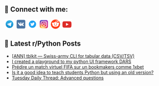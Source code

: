 ## 🔎 Connect with me:
[<img src="https://github.com/bullbesh/bullbesh/blob/main/images/Telegram.png" width="32" height="32" />](https://t.me/bullbesh)
[<img src="https://github.com/bullbesh/bullbesh/blob/main/images/VK.png" width="32" height="32" />](https://vk.com/bullbesh)
[<img src="https://github.com/bullbesh/bullbesh/blob/main/images/Twitter.png" width="32" height="32" />](https://twitter.com/bullbesh1)
[<img src="https://github.com/bullbesh/bullbesh/blob/main/images/Instagram.png" width="32" height="32" />](https://www.instagram.com/bullbesh)
[<img src="https://github.com/bullbesh/bullbesh/blob/main/images/Reddit.png" width="32" height="32" />](https://www.reddit.com/user/bullbesh)
[<img src="https://github.com/bullbesh/bullbesh/blob/main/images/YouTube.png" width="32" height="32" />](https://www.youtube.com/channel/UCtfjRs6uzgq5mfm8S06WTcg)

## 📕 Latest r/Python Posts
<!-- BLOG-POST-LIST:START -->
- [[ANN] tblkit — Swiss-army CLI for tabular data &lpar;CSV/TSV&rpar;](https://www.reddit.com/r/Python/comments/1n6aos0/ann_tblkit_swissarmy_cli_for_tabular_data_csvtsv/)
- [I created a playground to my python UI framework DARS](https://www.reddit.com/r/Python/comments/1n69tas/i_created_a_playground_to_my_python_ui_framework/)
- [Prédire un match virtuel FIFA sur un bookmakers comme 1xbet](https://www.reddit.com/r/Python/comments/1n65ef0/prédire_un_match_virtuel_fifa_sur_un_bookmakers/)
- [Is it a good idea to teach students Python but using an old version?](https://www.reddit.com/r/Python/comments/1n658es/is_it_a_good_idea_to_teach_students_python_but/)
- [Tuesday Daily Thread: Advanced questions](https://www.reddit.com/r/Python/comments/1n64s7q/tuesday_daily_thread_advanced_questions/)
<!-- BLOG-POST-LIST:END -->
